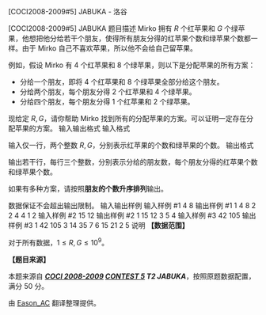 



[COCI2008-2009#5] JABUKA - 洛谷














[COCI2008-2009#5] JABUKA
题目描述
Mirko 拥有 $R$ 个红苹果和 $G$ 个绿苹果，他想把他分给若干个朋友，使得所有朋友分得的红苹果个数和绿苹果个数都一样。由于 Mirko 自己不喜欢苹果，所以他不会给自己留苹果。

例如，假设 Mirko 有 $4$ 个红苹果和 $8$ 个绿苹果，则以下是分配苹果的所有方案：

- 分给一个朋友，即将 $4$ 个红苹果和 $8$ 个绿苹果全部分给这个朋友。
- 分给两个朋友，每个朋友分得 $2$ 个红苹果和 $4$ 个绿苹果。 
- 分给四个朋友，每个朋友分得 $1$ 个红苹果和 $2$ 个绿苹果。

现给定 $R,G$，请你帮助 Mirko 找到所有的分配苹果的方案。可以证明一定存在分配苹果的方案。
输入输出格式
输入格式

输入仅一行，两个整数 $R,G$，分别表示红苹果的个数和绿苹果的个数。 
输出格式

输出若干行，每行三个整数，分别表示分给的朋友数，每个朋友分得的红苹果个数和绿苹果个数。

如果有多种方案，请按照**朋友的个数升序排列**输出。

数据保证不会超出输出限制。
输入输出样例
输入样例 #1
4 8
输出样例 #1
1 4 8
2 2 4
4 1 2
输入样例 #2
15 12
输出样例 #2
1 15 12
3 5 4
输入样例 #3
42 105
输出样例 #3
1 42 105
3 14 35
7 6 15
21 2 5
说明
**【数据范围】**

对于所有数据，$1\leqslant R,G\leqslant 10^9$。

**【题目来源】**

本题来源自 **_[COCI 2008-2009](https://hsin.hr/coci/archive/2008_2009/) [CONTEST 5](https://hsin.hr/coci/archive/2008_2009/contest5_tasks.pdf) T2 JABUKA_**，按照原题数据配置，满分 $50$ 分。

由 [Eason_AC](https://www.luogu.com.cn/user/112917) 翻译整理提供。






